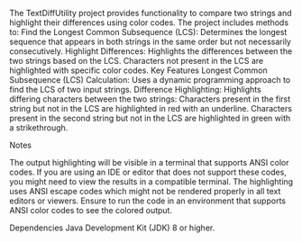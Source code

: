 
The TextDiffUtility project provides functionality to compare two strings and highlight their differences using color codes. The project includes methods to:
Find the Longest Common Subsequence (LCS): Determines the longest sequence that appears in both strings in the same order but not necessarily consecutively.
Highlight Differences: Highlights the differences between the two strings based on the LCS. Characters not present in the LCS are highlighted with specific color codes.
Key Features
Longest Common Subsequence (LCS) Calculation: Uses a dynamic programming approach to find the LCS of two input strings.
Difference Highlighting: Highlights differing characters between the two strings:
Characters present in the first string but not in the LCS are highlighted in red with an underline.
Characters present in the second string but not in the LCS are highlighted in green with a strikethrough.

Notes

The output highlighting will be visible in a terminal that supports ANSI color codes. If you are using an IDE or editor that does not support these codes, you might need to view the results in a compatible terminal.
The highlighting uses ANSI escape codes which might not be rendered properly in all text editors or viewers. Ensure to run the code in an environment that supports ANSI color codes to see the colored output.



Dependencies
Java Development Kit (JDK) 8 or higher.
